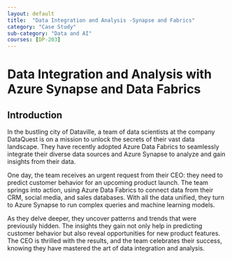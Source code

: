 ```yaml
---
layout: default
title:  "Data Integration and Analysis -Synapse and Fabrics"
category: "Case Study"
sub-category: "Data and AI"
courses: [DP-203]
---
```

# Data Integration and Analysis with Azure Synapse and Data Fabrics

## Introduction
In the bustling city of Dataville, a team of data scientists at the company DataQuest is on a mission to unlock the secrets of their vast data landscape. They have recently adopted Azure Data Fabrics to seamlessly integrate their diverse data sources and Azure Synapse to analyze and gain insights from their data.

One day, the team receives an urgent request from their CEO: they need to predict customer behavior for an upcoming product launch. The team springs into action, using Azure Data Fabrics to connect data from their CRM, social media, and sales databases. With all the data unified, they turn to Azure Synapse to run complex queries and machine learning models.

As they delve deeper, they uncover patterns and trends that were previously hidden. The insights they gain not only help in predicting customer behavior but also reveal opportunities for new product features. The CEO is thrilled with the results, and the team celebrates their success, knowing they have mastered the art of data integration and analysis.

<html lang="en">
<head>
    <meta charset="UTF-8">
    <meta name="viewport" content="width=device-width, initial-scale=1.0">
    <title>Drag and Drop Text Example</title>
    <style>

        .draggable-text {
            display: inline-block;
            margin: 10px;
            padding: 10px 20px;
            border: 2px solid #ccc;
            border-radius: 5px;
            background-color: #fff;
            cursor: pointer;
            box-shadow: 0 4px 6px rgba(0, 0, 0, 0.1);
            transition: background-color 0.3s, transform 0.3s;
        }
        .draggable-text:hover {
            background-color: #e0e0e0;
            transform: scale(1.05);
        }
        .drop-area {
            width: 300px;
            height: 50px;
            border: 2px dashed #ccc;
            border-radius: 5px;
            margin: 10px;
            display: inline-block;
            vertical-align: top;
            background-color: #fafafa;
            box-shadow: 0 4px 6px rgba(0, 0, 0, 0.1);
            transition: background-color 0.3s, border-color 0.3s;
        }
        .drop-area:hover {
            background-color: #f0f0f0;
            border-color: #bbb;
        }
        .drop-area.correct {
            background-color: #d4edda;
            border-color: #c3e6cb;
        }
        .drop-area.incorrect {
            background-color: #f8d7da;
            border-color: #f5c6cb;
        }
        #message {
            font-size: 1.2em;
            margin-top: 20px;
            padding: 10px;
            border-radius: 5px;
            display: inline-block;
        }
    #message.correct {
            color: #155724;
            background-color: #d4edda;
            border: 1px solid #c3e6cb;
    }
    #message.incorrect {
            color: #721c24;
            background-color: #f8d7da;
            border: 1px solid #f5c6cb;
    }
    </style>
</head>
<body>
    <div>
        <div class="draggable-text" draggable="true" ondragstart="drag(event)" id="azureDataFabrics">Azure Data Fabrics</div>
        <div class="draggable-text" draggable="true" ondragstart="drag(event)" id="azureSynapse">Azure Synapse</div>
        <div class="draggable-text" draggable="true" ondragstart="drag(event)" id="crmSocialSales">CRM,social media,sales</div>
        <div class="draggable-text" draggable="true" ondragstart="drag(event)" id="azurePurview">Azure Purview</div>
        <div class="draggable-text" draggable="true" ondragstart="drag(event)" id="synapseSpark">Synapse Spark</div>
    </div>
    <div>
        <p>What tool did the team use to integrate diverse data sources?</p>
        <div class="drop-area" ondrop="drop(event)" ondragover="allowDrop(event)" data-answer="azureDataFabrics"></div>
    </div>
    <div>
        <p>Which platform did the team use for data analysis and running machine learning models?</p>
        <div class="drop-area" ondrop="drop(event)" ondragover="allowDrop(event)" data-answer="azureSynapse"></div>
    </div>
    <div>
        <p>What type of data sources were connected using Azure Data Fabrics?</p>
        <div class="drop-area" ondrop="drop(event)" ondragover="allowDrop(event)" data-answer="crmSocialSales"></div>
    </div>
    <div>
        <p>What Azure service can be used to create a unified data governance solution across the organization?</p>
        <div class="drop-area" ondrop="drop(event)" ondragover="allowDrop(event)" data-answer="azurePurview"></div>
    </div>
    <div>
        <p>Which feature of Azure Synapse allows for real-time data processing and analytics?</p>
        <div class="drop-area" ondrop="drop(event)" ondragover="allowDrop(event)" data-answer="synapseSpark"></div>
    </div>
    <p id="message"></p>

    <script>
        function allowDrop(event) {
            event.preventDefault();
        }

        function drag(event) {
            event.dataTransfer.setData("text", event.target.id);
        }

        function drop(event) {
            event.preventDefault();
            var data = event.dataTransfer.getData("text");
            var draggedElement = document.getElementById(data);
            var dropAreaAnswer = event.target.getAttribute("data-answer");

            if (draggedElement.id === dropAreaAnswer) {
                event.target.appendChild(draggedElement);
                event.target.classList.add("correct");
                event.target.classList.remove("incorrect");
                var messageElement = document.getElementById("message");
                messageElement.innerText = "Correct!";
                messageElement.classList.add("correct");
                messageElement.classList.remove("incorrect");
            } else {
                event.target.classList.add("incorrect");
                event.target.classList.remove("correct");
                var messageElement = document.getElementById("message");
                messageElement.innerText = "Error: Incorrect match.";
                messageElement.classList.add("incorrect");
                messageElement.classList.remove("correct");
            }
        }
    </script>
</body>
</html>
